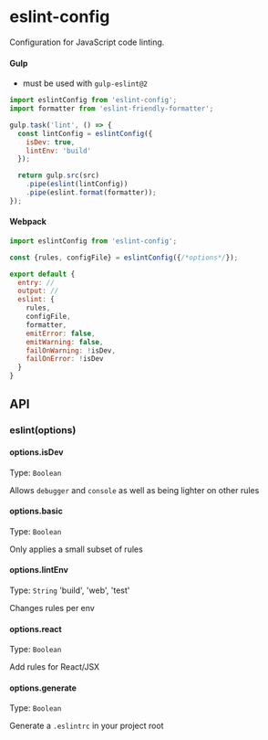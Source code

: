 # eslint-config
Configuration for JavaScript code linting.

#### Gulp
- must be used with `gulp-eslint@2`
```js
import eslintConfig from 'eslint-config';
import formatter from 'eslint-friendly-formatter';

gulp.task('lint', () => {
  const lintConfig = eslintConfig({
    isDev: true,
    lintEnv: 'build'
  });

  return gulp.src(src)
    .pipe(eslint(lintConfig))
    .pipe(eslint.format(formatter));
});
```

#### Webpack

```js
import eslintConfig from 'eslint-config';

const {rules, configFile} = eslintConfig({/*options*/});

export default {
  entry: //
  output: //
  eslint: {
    rules,
    configFile,
    formatter,
    emitError: false,
    emitWarning: false,
    failOnWarning: !isDev,
    failOnError: !isDev
  }
}
```

## API

### eslint(options)

#### options.isDev

Type: `Boolean`

Allows `debugger` and `console` as well as being lighter on other rules

#### options.basic

Type: `Boolean`

Only applies a small subset of rules

#### options.lintEnv

Type: `String` 'build', 'web', 'test'

Changes rules per env

#### options.react

Type: `Boolean`

Add rules for React/JSX

#### options.generate

Type: `Boolean`

Generate a `.eslintrc` in your project root
